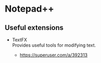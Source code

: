 # Notepad++

## Useful extensions
 - TextFX\
   Provides useful tools for modifying text.
   
   - https://superuser.com/a/392313
